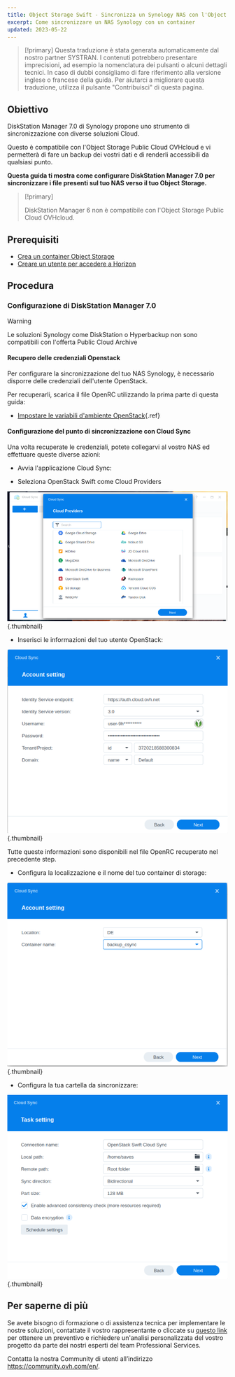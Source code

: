 ```yaml
---
title: Object Storage Swift - Sincronizza un Synology NAS con l'Object Storage
excerpt: Come sincronizzare un NAS Synology con un container
updated: 2023-05-22
---
```


> [!primary]
> Questa traduzione è stata generata automaticamente dal nostro partner SYSTRAN. I contenuti potrebbero presentare imprecisioni, ad esempio la nomenclatura dei pulsanti o alcuni dettagli tecnici. In caso di dubbi consigliamo di fare riferimento alla versione inglese o francese della guida. Per aiutarci a migliorare questa traduzione, utilizza il pulsante "Contribuisci" di questa pagina.
>


## Obiettivo

DiskStation Manager 7.0 di Synology propone uno strumento di sincronizzazione con diverse soluzioni Cloud.

Questo è compatibile con l'Object Storage Public Cloud OVHcloud e vi permetterà di fare un backup dei vostri dati e di renderli accessibili da qualsiasi punto.

**Questa guida ti mostra come configurare DiskStation Manager 7.0 per sincronizzare i file presenti sul tuo NAS verso il tuo Object Storage.**

> [!primary]
>
> DiskStation Manager 6 non è compatibile con l'Object Storage Public Cloud OVHcloud.
>

## Prerequisiti

- [Crea un container Object Storage](/pages/storage_and_backup/object_storage/pcs_create_container)
- [Creare un utente per accedere a Horizon](/pages/public_cloud/compute/create_and_delete_a_user#crea-un-utente-openstack)

## Procedura

### Configurazione di DiskStation Manager 7.0

> [!warning]
>
> Le soluzioni Synology come DiskStation o Hyperbackup non sono compatibili con l'offerta Public Cloud Archive
>

#### Recupero delle credenziali Openstack

Per configurare la sincronizzazione del tuo NAS Synology, è necessario disporre delle credenziali dell'utente OpenStack.

Per recuperarli, scarica il file OpenRC utilizzando la prima parte di questa guida:

- [Impostare le variabili d'ambiente OpenStack](/pages/public_cloud/compute/loading_openstack_environment_variables#step-1-recupera-le-variabili){.ref}

#### Configurazione del punto di sincronizzazione con Cloud Sync

Una volta recuperate le credenziali, potete collegarvi al vostro NAS ed effettuare queste diverse azioni:

- Avvia l'applicazione Cloud Sync:

- Seleziona OpenStack Swift come Cloud Providers

![public-cloud](images/DSM7_1.png){.thumbnail}

- Inserisci le informazioni del tuo utente OpenStack:

![public-cloud](images/DSM7_2.png){.thumbnail}

Tutte queste informazioni sono disponibili nel file OpenRC recuperato nel precedente step.

- Configura la localizzazione e il nome del tuo container di storage:

![public-cloud](images/DSM7_3.png){.thumbnail}

- Configura la tua cartella da sincronizzare:

![public-cloud](images/DSM7_4.png){.thumbnail}

## Per saperne di più

Se avete bisogno di formazione o di assistenza tecnica per implementare le nostre soluzioni, contattate il vostro rappresentante o cliccate su [questo link](https://www.ovhcloud.com/it/professional-services/) per ottenere un preventivo e richiedere un'analisi personalizzata del vostro progetto da parte dei nostri esperti del team Professional Services.

Contatta la nostra Community di utenti all’indirizzo <https://community.ovh.com/en/>.